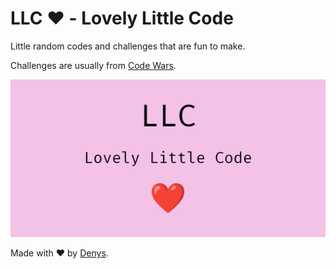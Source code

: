 # LLC ❤️ - Lovely Little Code

Little random codes and challenges that are fun to make.

Challenges are usually from [Code Wars](https://www.codewars.com/kata).

![LLC](repository-open-graph-template.png "Lovely little code")

Made with ❤️ by [Denys](https://github.com/DenysPacheco).
